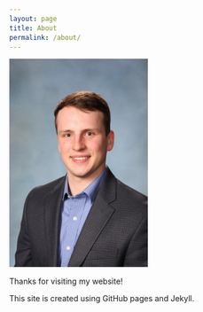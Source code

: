 ```yaml
---
layout: page
title: About
permalink: /about/
---
```


<img src="/../images/profile.jpg" width="250">

Thanks for visiting my website!  

This site is created using GitHub pages and Jekyll.  


